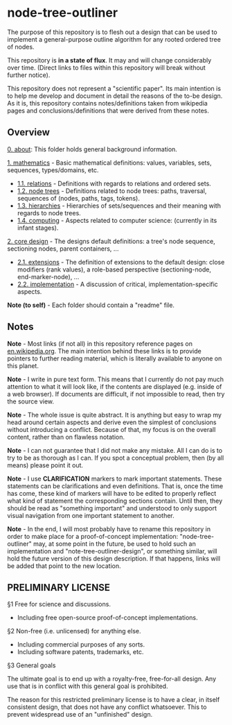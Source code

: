 
<!-- ======================================================================= -->
# node-tree-outliner

The purpose of this repository is to flesh out a design that can be used to
implement a general-purpose outline algorithm for any rooted ordered tree of
nodes.

This repository is **in a state of flux**. It may and will change considerably
over time. (Direct links to files within this repository will break without
further notice).

This repository does not represent a "scientific paper". Its main intention
is to help me develop and document in detail the reasons of the to-be design.
As it is, this repository contains notes/definitions taken from wikipedia pages
and conclusions/definitions that were derived from these notes.

<!-- ======================================================================= -->
## Overview

[0. about](./0-0-about): This folder holds general background information.

[1. mathematics](./1-0-mathematics) - Basic mathematical definitions:
values, variables, sets, sequences, types/domains, etc.

* [1.1. relations](./1-1-relations) - Definitions with regards to relations
  and ordered sets.
* [1.2. node trees](./1-2-node-trees) - Definitions related to node trees:
  paths, traversal, sequences of (nodes, paths, tags, tokens).
* [1.3. hierarchies](./1-3-hierarchies) - Hierarchies of sets/sequences
  and their meaning with regards to node trees.
* [1.4. computing](./1-4-computing) - Aspects related to computer science:
  (currently in its infant stages).

[2. core design](./2-0-core-design) - The designs default definitions:
a tree's node sequence, sectioning nodes, parent containers, ...

* [2.1. extensions](./2-1-extensions) - The definition of extensions to the
  default design: close modifiers (rank values), a role-based perspective
  (sectioning-node, end-marker-node), ...
* [2.2. implementation](./2-2-implementation) - A discussion of critical,
  implementation-specific aspects.

**Note (to self)** -
Each folder should contain a "readme" file.

<!-- ======================================================================= -->
## Notes

**Note** -
Most links (if not all) in this repository reference pages on
[en.wikipedia.org](https://en.wikipedia.org/).
The main intention behind these links is to provide pointers to further
reading material, which is literally available to anyone on this planet.

**Note** -
I write in pure text form. This means that I currently do not pay much attention
to what it will look like, if the contents are displayed (e.g. inside of a web
browser). If documents are difficult, if not impossible to read, then try the
source view.

**Note** -
The whole issue is quite abstract. It is anything but easy to wrap my head
around certain aspects and derive even the simplest of conclusions without
introducing a conflict. Because of that, my focus is on the overall content,
rather than on flawless notation.

**Note** -
I can not guarantee that I did not make any mistake. All I can do is to try to
be as thorough as I can. If you spot a conceptual problem, then (by all means)
please point it out.

**Note** -
I use **CLARIFICATION** markers to mark important statements. These statements
can be clarifications and even definitions. That is, once the time has come,
these kind of markers will have to be edited to properly reflect what kind of
statement the corresponding sections contain. Until then, they should be read
as "something important" and understood to only support visual navigation from
one important statement to another.

**Note** -
In the end, I will most probably have to rename this repository in order to
make place for a proof-of-concept implementation: "node-tree-outliner" may,
at some point in the future, be used to hold such an implementation and
"note-tree-outliner-design", or something similar, will hold the future
version of this design description. If that happens, links will be added that
point to the new location.

<!-- ======================================================================= -->
## PRELIMINARY LICENSE

§1 Free for science and discussions.

* Including free open-source proof-of-concept implementations.

§2 Non-free (i.e. unlicensed) for anything else.

* Including commercial purposes of any sorts.
* Including software patents, trademarks, etc.

§3 General goals

The ultimate goal is to end up with a royalty-free, free-for-all design.
Any use that is in conflict with this general goal is prohibited.

The reason for this restricted preliminary license is to have a clear,
in itself consistent design, that does not have any conflict whatsoever.
This to prevent widespread use of an "unfinished" design.
